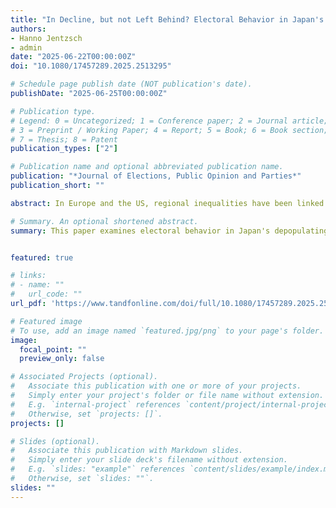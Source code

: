 ```yaml
---
title: "In Decline, but not Left Behind? Electoral Behavior in Japan's Depopulating Regions"
authors:
- Hanno Jentzsch
- admin
date: "2025-06-22T00:00:00Z"
doi: "10.1080/17457289.2025.2513295"

# Schedule page publish date (NOT publication's date).
publishDate: "2025-06-25T00:00:00Z"

# Publication type.
# Legend: 0 = Uncategorized; 1 = Conference paper; 2 = Journal article;
# 3 = Preprint / Working Paper; 4 = Report; 5 = Book; 6 = Book section;
# 7 = Thesis; 8 = Patent
publication_types: ["2"]

# Publication name and optional abbreviated publication name.
publication: "*Journal of Elections, Public Opinion and Parties*"
publication_short: ""

abstract: In Europe and the US, regional inequalities have been linked to growing electoral support for right-wing populist parties. In contrast, Japan's rapidly shrinking rural areas have continued to support the ruling Liberal Democratic Party (LDP). This makes Japan a productive case to investigate factors that moderate the electoral effects of regional decline. This paper analyzes municipal-level electoral data across four general elections between 2012 and 2021 to investigate the relationship between regional decline, interregional redistribution, and electoral behavior in Japan. We focus on municipalities designated as “rapidly depopulating”, which display above-average levels of population decline and economic dependency, based on which they receive additional government support. “Depopulating municipalities” feature stronger support for the LDP-led coalition and higher turnout. This electoral profile is most pronounced in “depopulating municipalities” that remained intact during a wave of municipal mergers in the mid-2000s. The results suggest that the combined effects of high aging rates, interregional redistribution and relatively stable socio-spatial boundaries affect electoral behavior in declining regions in ways that can benefit the established conservative party.

# Summary. An optional shortened abstract.
summary: This paper examines electoral behavior in Japan's depopulating regions


featured: true

# links:
# - name: ""
#   url_code: ""
url_pdf: 'https://www.tandfonline.com/doi/full/10.1080/17457289.2025.2513295'

# Featured image
# To use, add an image named `featured.jpg/png` to your page's folder. 
image:
  focal_point: ""
  preview_only: false

# Associated Projects (optional).
#   Associate this publication with one or more of your projects.
#   Simply enter your project's folder or file name without extension.
#   E.g. `internal-project` references `content/project/internal-project/index.md`.
#   Otherwise, set `projects: []`.
projects: []

# Slides (optional).
#   Associate this publication with Markdown slides.
#   Simply enter your slide deck's filename without extension.
#   E.g. `slides: "example"` references `content/slides/example/index.md`.
#   Otherwise, set `slides: ""`.
slides: ""
---
```

